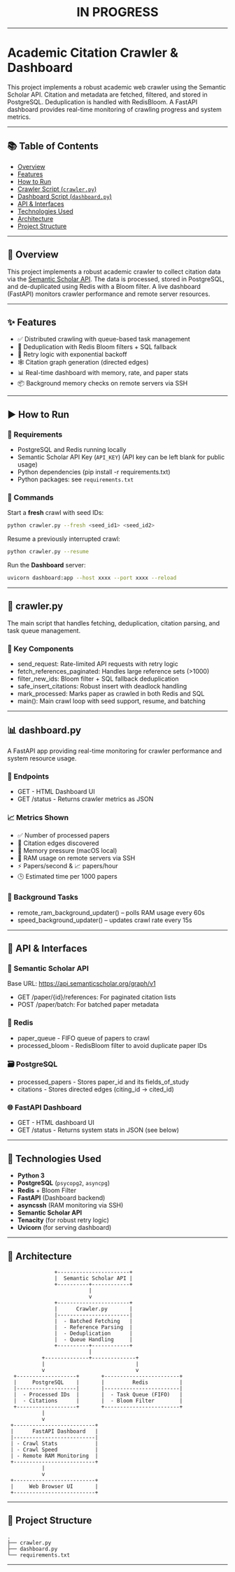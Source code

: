 <h1 align="center">IN PROGRESS</h1>

---

# Academic Citation Crawler & Dashboard

This project implements a robust academic web crawler using the Semantic Scholar API. Citation and metadata are fetched, filtered, and stored in PostgreSQL. Deduplication is handled with RedisBloom. A FastAPI dashboard provides real-time monitoring of crawling progress and system metrics.

---

## 📚 Table of Contents

- [Overview](#-overview)
- [Features](#-features)
- [How to Run](#-how-to-run)
- [Crawler Script (`crawler.py`)](#-crawlerpy)
- [Dashboard Script (`dashboard.py`)](#-dashboardpy)
- [API & Interfaces](#-api--interfaces)
- [Technologies Used](#-technologies-used)
- [Architecture](#-architecture)
- [Project Structure](#-project-structure)

---

## 📌 Overview

This project implements a robust academic crawler to collect citation data via the [Semantic Scholar API](https://api.semanticscholar.org/). The data is processed, stored in PostgreSQL, and de-duplicated using Redis with a Bloom filter. A live dashboard (FastAPI) monitors crawler performance and remote server resources.

---

## ✨ Features

- ✅ Distributed crawling with queue-based task management
- 🧠 Deduplication with Redis Bloom filters + SQL fallback
- 🔁 Retry logic with exponential backoff
- 🕸️ Citation graph generation (directed edges)
- 📊 Real-time dashboard with memory, rate, and paper stats
- 📦 Background memory checks on remote servers via SSH

---

## ▶ How to Run

### 🔧 Requirements

- PostgreSQL and Redis running locally
- Semantic Scholar API Key (`API_KEY`) (API key can be left blank for public usage)
- Python dependencies (pip install -r requirements.txt)
- Python packages: see `requirements.txt`

### 🚀 Commands

Start a **fresh** crawl with seed IDs:
```bash
python crawler.py --fresh <seed_id1> <seed_id2>
```
Resume a previously interrupted crawl:
```bash
python crawler.py --resume
```
Run the **Dashboard** server:
```bash
uvicorn dashboard:app --host xxxx --port xxxx --reload
```

---

## 🧪 crawler.py

The main script that handles fetching, deduplication, citation parsing, and task queue management.

### 🧩 Key Components

- send_request: Rate-limited API requests with retry logic
- fetch_references_paginated: Handles large reference sets (>1000)
- filter_new_ids: Bloom filter + SQL fallback deduplication
- safe_insert_citations: Robust insert with deadlock handling
- mark_processed: Marks paper as crawled in both Redis and SQL
- main(): Main crawl loop with seed support, resume, and batching

---

## 📊 dashboard.py

A FastAPI app providing real-time monitoring for crawler performance and system resource usage.

### 📡 Endpoints

- GET - HTML Dashboard UI
- GET /status - Returns crawler metrics as JSON
  
### 📈 Metrics Shown

- ✅ Number of processed papers
- 🔗 Citation edges discovered
- 🧠 Memory pressure (macOS local)
- 🧠 RAM usage on remote servers via SSH
- ⚡ Papers/second & 📈 papers/hour
- 🕒 Estimated time per 1000 papers

### 🧵 Background Tasks

- remote_ram_background_updater() – polls RAM usage every 60s
- speed_background_updater() – updates crawl rate every 15s

---

## 🔌 API & Interfaces

### 📡 Semantic Scholar API
Base URL: https://api.semanticscholar.org/graph/v1
- GET /paper/{id}/references: For paginated citation lists
- POST /paper/batch: For batched paper metadata

### 🔁 Redis
- paper_queue	- FIFO queue of papers to crawl
- processed_bloom	- RedisBloom filter to avoid duplicate paper IDs

### 🗃️ PostgreSQL
- processed_papers - Stores paper_id and its fields_of_study
- citations - Stores directed edges (citing_id → cited_id)

### 🌐 FastAPI Dashboard
- GET - HTML dashboard UI
- GET /status -	Returns system stats in JSON (see below)

---

## 🤖 Technologies Used

- **Python 3**
- **PostgreSQL** (`psycopg2`, `asyncpg`)
- **Redis** + Bloom Filter
- **FastAPI** (Dashboard backend)
- **asyncssh** (RAM monitoring via SSH)
- **Semantic Scholar API**
- **Tenacity** (for robust retry logic)
- **Uvicorn** (for serving dashboard)

---

## 📐 Architecture

                   +-----------------------+
                   |  Semantic Scholar API |
                   +----------+------------+
                              |
                              v
                   +-----------------------+
                   |      Crawler.py       |
                   |-----------------------|
                   |  - Batched Fetching   |
                   |  - Reference Parsing  |
                   |  - Deduplication      |
                   |  - Queue Handling     |
                   +----------+------------+
                              |
               +--------------+--------------+
               |                             |
               v                             v
      +-------------------+       +------------------------+
      |     PostgreSQL    |       |         Redis          |
      |-------------------|       |------------------------|
      |  - Processed IDs  |       |  - Task Queue (FIFO)   |
      |  - Citations      |       |  - Bloom Filter        |
      +-------------------+       +------------------------+
               |
               v
     +--------------------------+
     |      FastAPI Dashboard   |
     |--------------------------|
     | - Crawl Stats            |
     | - Crawl Speed            |
     | - Remote RAM Monitoring  |
     +--------------------------+
               |
               v
     +--------------------------+
     |     Web Browser UI       |
     +--------------------------+

---

## 📁 Project Structure
```
.
├── crawler.py
├── dashboard.py
└── requirements.txt
```

---
